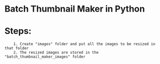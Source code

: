 # Batch Thumbnail Maker in Python

# Steps: 
        1. Create "images" folder and put all the images to be resized in that folder
        2. The resized images are stored in the "batch_thumbnail_maker_images" folder
